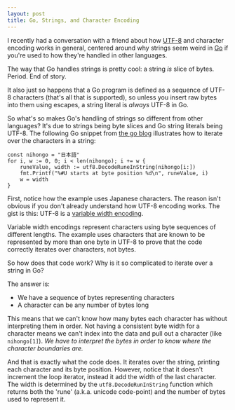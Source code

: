 ```yaml
---
layout: post
title: Go, Strings, and Character Encoding 
---
```


I recently had a conversation with a friend about how
[UTF-8](https://en.wikipedia.org/wiki/UTF-8) and character encoding 
works in general, centered around why strings seem weird in
[Go](https://golang.org) if you're used to how they're handled 
in other languages. 

The way that Go handles strings is pretty cool: a string *is* slice of bytes.
Period. End of story.

It also just so happens that a Go program is defined as a sequence of UTF-8
characters (that's all that is supported), so unless you
insert raw bytes into them using escapes, a string literal is *always* UTF-8
in Go. 

So what's so makes Go's handling of strings so different from other languages?
It's due to strings being byte slices and Go string literals being UTF-8. 
The following Go snippet from [the go blog](https://blog.golang.org/strings) illustrates 
how to iterate over the characters in a string:

```
const nihongo = "日本語"
for i, w := 0, 0; i < len(nihongo); i += w {
    runeValue, width := utf8.DecodeRuneInString(nihongo[i:])
    fmt.Printf("%#U starts at byte position %d\n", runeValue, i)
    w = width
}
```

First, notice how the example uses Japanese characters. The reason isn't obvious if you don't
already understand how UTF-8 encoding works. The gist is this: UTF-8 is a 
[variable width encoding](https://en.wikipedia.org/wiki/Variable-width_encoding). 

Variable width encodings represent characters using byte sequences of different lengths.
The example uses characters that are known to be represented by more than one byte in UTF-8 
to prove that the code correctly iterates over characters, not bytes. 

So how does that code work? Why is it so complicated to iterate over a string in Go?

The answer is: 

* We have a sequence of bytes representing characters
* A character can be any number of bytes long

This means that we can't know how many bytes each character has without interpreting them in order.
Not having a consistent byte width for a character means we can't index into the data and pull out
a character (like `nihongo[1]`).  _We have to interpret the bytes in order to know where the character boundaries are._

And that is exactly what the code does. It iterates over the string, printing each character and its
byte position. However, notice that it doesn't increment the loop iterator, instead it add the width of the
last character. The width is determined by the `utf8.DecodeRunInString` function which returns both the 
'rune' (a.k.a. unicode code-point) and the number of bytes used to represent it. 

